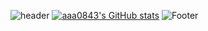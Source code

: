 ![header](https://capsule-render.vercel.app/api?type=waving&color=#B897FF&height=300&section=header&text=Kwak_Ihn_Jung&fontSize=80)
[![aaa0843's GitHub stats](https://github-readme-stats.vercel.app/api?username=aaa0843)](https://github.com/aaa0843/github-readme-stats)
![Footer](https://capsule-render.vercel.app/api?type=waving&color=timeauto&height=200&section=footer)

